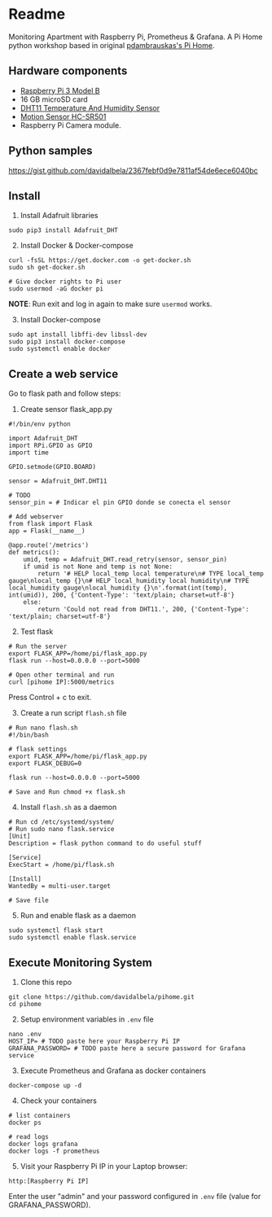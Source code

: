 # Readme

Monitoring Apartment with Raspberry Pi, Prometheus & Grafana. 
A Pi Home python workshop based in original [pdambrauskas's Pi Home](https://github.com/pdambrauskas/pihome).

## Hardware components

- [Raspberry Pi 3 Model B](https://www.raspberrypi.org/products/raspberry-pi-3-model-b/)
- 16 GB microSD card
- [DHT11 Temperature And Humidity Sensor](https://components101.com/dht11-temperature-sensor)
- [Motion Sensor HC-SR501](https://components101.com/hc-sr501-pir-sensor)
- Raspberry Pi Camera module.

## Python samples

https://gist.github.com/davidalbela/2367febf0d9e7811af54de6ece6040bc

## Install

1. Install Adafruit libraries
```
sudo pip3 install Adafruit_DHT
```

2. Install Docker & Docker-compose
```
curl -fsSL https://get.docker.com -o get-docker.sh
sudo sh get-docker.sh

# Give docker rights to Pi user
sudo usermod -aG docker pi
```

**NOTE**: Run exit and log in again to make sure `usermod` works.

3. Install Docker-compose
```
sudo apt install libffi-dev libssl-dev
sudo pip3 install docker-compose
sudo systemctl enable docker
```

## Create a web service

Go to flask path and follow steps:
1. Create sensor flask_app.py
```
#!/bin/env python

import Adafruit_DHT
import RPi.GPIO as GPIO
import time

GPIO.setmode(GPIO.BOARD)

sensor = Adafruit_DHT.DHT11

# TODO 
sensor_pin = # Indicar el pin GPIO donde se conecta el sensor

# Add webserver
from flask import Flask
app = Flask(__name__)

@app.route('/metrics')
def metrics():
    umid, temp = Adafruit_DHT.read_retry(sensor, sensor_pin)
    if umid is not None and temp is not None:
        return '# HELP local_temp local temperature\n# TYPE local_temp gauge\nlocal_temp {}\n# HELP local_humidity local humidity\n# TYPE local_humidity gauge\nlocal_humidity {}\n'.format(int(temp), int(umid)), 200, {'Content-Type': 'text/plain; charset=utf-8'}
    else:
        return 'Could not read from DHT11.', 200, {'Content-Type': 'text/plain; charset=utf-8'}
```

2. Test flask
```
# Run the server
export FLASK_APP=/home/pi/flask_app.py
flask run --host=0.0.0.0 --port=5000

# Open other terminal and run
curl [pihome IP]:5000/metrics
```

Press Control + c to exit.

3. Create a run script `flash.sh` file
```
# Run nano flash.sh
#!/bin/bash

# flask settings
export FLASK_APP=/home/pi/flask_app.py
export FLASK_DEBUG=0

flask run --host=0.0.0.0 --port=5000

# Save and Run chmod +x flask.sh
```

4. Install `flash.sh` as a daemon
```
# Run cd /etc/systemd/system/
# Run sudo nano flask.service
[Unit]
Description = flask python command to do useful stuff

[Service]
ExecStart = /home/pi/flask.sh

[Install]
WantedBy = multi-user.target

# Save file
```

5. Run and enable flask as a daemon
```
sudo systemctl flask start
sudo systemctl enable flask.service
```

## Execute Monitoring System

1. Clone this repo
```
git clone https://github.com/davidalbela/pihome.git
cd pihome
```

2. Setup environment variables in `.env` file
```
nano .env
HOST_IP= # TODO paste here your Raspberry Pi IP
GRAFANA_PASSWORD= # TODO paste here a secure password for Grafana service
```

3. Execute Prometheus and Grafana as docker containers
```
docker-compose up -d
```

4. Check your containers
```
# list containers
docker ps

# read logs
docker logs grafana
docker logs -f prometheus
```

5. Visit your Raspberry Pi IP in your Laptop browser:
```
http:[Raspberry Pi IP]
```
Enter the user "admin" and your password configured in `.env` file (value for GRAFANA_PASSWORD).
